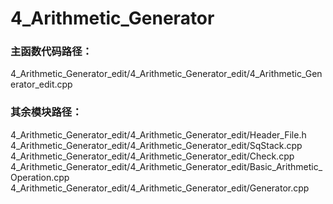 # 4_Arithmetic_Generator

### 主函数代码路径：  
4_Arithmetic_Generator_edit/4_Arithmetic_Generator_edit/4_Arithmetic_Generator_edit.cpp  
  
### 其余模块路径：  
4_Arithmetic_Generator_edit/4_Arithmetic_Generator_edit/Header_File.h  
4_Arithmetic_Generator_edit/4_Arithmetic_Generator_edit/SqStack.cpp  
4_Arithmetic_Generator_edit/4_Arithmetic_Generator_edit/Check.cpp  
4_Arithmetic_Generator_edit/4_Arithmetic_Generator_edit/Basic_Arithmetic_Operation.cpp  
4_Arithmetic_Generator_edit/4_Arithmetic_Generator_edit/Generator.cpp  
